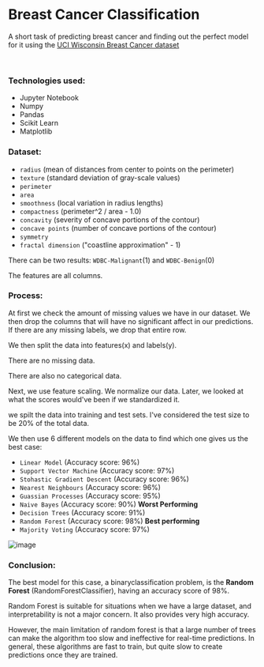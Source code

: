 # Breast Cancer Classification

A short task of predicting breast cancer and finding out the perfect model for it using the [UCI Wisconsin Breast Cancer dataset ](https://www.kaggle.com/datasets/jeandedieunyandwi/breast-cancer-dataset-uci-ml)

<br>

### Technologies used:
- Jupyter Notebook
- Numpy
- Pandas
- Scikit Learn
- Matplotlib

### Dataset:
- `radius` (mean of distances from center to points on the perimeter)
- `texture` (standard deviation of gray-scale values)
- `perimeter`
- `area`
- `smoothness` (local variation in radius lengths)
- `compactness` (perimeter^2 / area - 1.0)
- `concavity` (severity of concave portions of the contour)
- `concave points` (number of concave portions of the contour)
- `symmetry` 
- `fractal dimension` ("coastline approximation" - 1)

There can be two results: `WDBC-Malignant`(1) and `WDBC-Benign`(0)

The features are all columns.

### Process:
At first we check the amount of missing values we have in our dataset. We then drop the columns that will have no significant affect in our predictions. If there are any missing labels, we drop that entire row.

We then split the data into features(x) and labels(y).

There are no missing data.

There are also no categorical data.

Next, we use feature scaling. We normalize our data. Later, we looked at what the scores would've been if we standardized it.

we spilt the data into training and test sets. I've considered the test size to be 20% of the total data.

We then use 6 different models on the data to find which one gives us the best case:
- `Linear Model` (Accuracy score: 96%)
- `Support Vector Machine` (Accuracy score: 97%)
- `Stohastic Gradient Descent` (Accuracy score: 96%)
- `Nearest Neighbours` (Accuracy score: 96%)
- `Guassian Processes` (Accuracy score: 95%)
- `Naive Bayes` (Accuracy score: 90%) **Worst Performing**
- `Decision Trees` (Accuracy score: 91%)
- `Random Forest` (Accuracy score: 98%) **Best performing**
- `Majority Voting` (Accuracy score: 97%)

![image](https://user-images.githubusercontent.com/68951276/175816946-de8e6511-5f19-40d0-aa18-bd98c6bab4c2.png)


### Conclusion:
The best model for this case, a binaryclassification problem, is the **Random Forest** (RandomForestClassifier), having an accuracy score of 98%. 

Random Forest is suitable for situations when we have a large dataset, and interpretability is not a major concern. It also provides very high accuracy. 

However, the main limitation of random forest is that a large number of trees can make the algorithm too slow and ineffective for real-time predictions. In general, these algorithms are fast to train, but quite slow to create predictions once they are trained.
